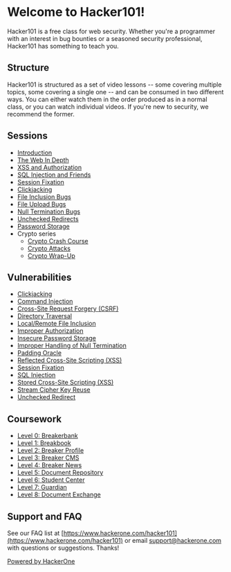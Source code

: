 Welcome to Hacker101!
=====================

Hacker101 is a free class for web security.  Whether you're a programmer with an interest in bug bounties or a seasoned security professional, Hacker101 has something to teach you.

Structure
---------

Hacker101 is structured as a set of video lessons -- some covering multiple topics, some covering a single one -- and can be consumed in two different ways.  You can either watch them in the order produced as in a normal class, or you can watch individual videos.  If you're new to security, we recommend the former.

Sessions
--------

- [Introduction](sessions/introduction.md)
- [The Web In Depth](sessions/web_in_depth.md)
- [XSS and Authorization](sessions/xss.md)
- [SQL Injection and Friends](sessions/sqli.md)
- [Session Fixation](sessions/session_fixation.md)
- [Clickjacking](sessions/clickjacking.md)
- [File Inclusion Bugs](sessions/file_inclusion.md)
- [File Upload Bugs](sessions/file_uploads.md)
- [Null Termination Bugs](sessions/null_termination.md)
- [Unchecked Redirects](sessions/unchecked_redirects.md)
- [Password Storage](sessions/password_storage.md)
- Crypto series
	- [Crypto Crash Course](sessions/crypto_crash_course.md)
	- [Crypto Attacks](sessions/crypto_attacks.md)
	- [Crypto Wrap-Up](sessions/crypto_wrap-up.md)

Vulnerabilities
---------------

- [Clickjacking](vulnerabilities/clickjacking.md)
- [Command Injection](vulnerabilities/command_injection.md)
- [Cross-Site Request Forgery (CSRF)](vulnerabilities/csrf.md)
- [Directory Traversal](vulnerabilities/directory_traversal.md)
- [Local/Remote File Inclusion](vulnerabilities/file_inclusion.md)
- [Improper Authorization](vulnerabilities/improper_authorization.md)
- [Insecure Password Storage](vulnerabilities/insecure_password_storage.md)
- [Improper Handling of Null Termination](vulnerabilities/null_termination.md)
- [Padding Oracle](vulnerabilities/padding_oracle.md)
- [Reflected Cross-Site Scripting (XSS)](vulnerabilities/reflected_xss.md)
- [Session Fixation](vulnerabilities/session_fixation.md)
- [SQL Injection](vulnerabilities/sqli.md)
- [Stored Cross-Site Scripting (XSS)](vulnerabilities/stored_xss.md)
- [Stream Cipher Key Reuse](vulnerabilities/stream_reuse.md)
- [Unchecked Redirect](vulnerabilities/unchecked_redirect.md)

Coursework
----------

- [Level 0: Breakerbank](coursework/level0.md)
- [Level 1: Breakbook](coursework/level1.md)
- [Level 2: Breaker Profile](coursework/level2.md)
- [Level 3: Breaker CMS](coursework/level3.md)
- [Level 4: Breaker News](coursework/level4.md)
- [Level 5: Document Repository](coursework/level5.md)
- [Level 6: Student Center](coursework/level6.md)
- [Level 7: Guardian](coursework/level7.md)
- [Level 8: Document Exchange](coursework/level8.md)

Support and FAQ
---------------

See our FAQ list at [https://www.hackerone.com/hacker101](https://www.hackerone.com/hacker101) or email [support@hackerone.com](mailto:support@hackerone.com) with questions or suggestions. Thanks!

<a href="https://www.hackerone.com/" class="powered-by">Powered by HackerOne</a>

